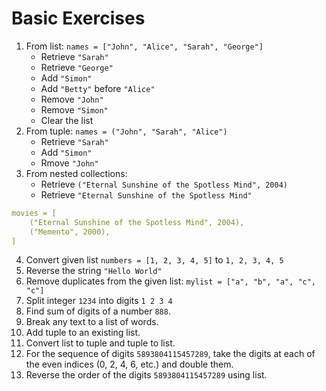 # Basic Exercises

1. From list: `names = ["John", "Alice", "Sarah", "George"]`
     - Retrieve `"Sarah"`
     - Retrieve `"George"`
     - Add `"Simon"`
     - Add `"Betty"` before `"Alice"`
     - Remove `"John"`
     - Remove `"Simon"`
     - Clear the list
2. From tuple: `names = ("John", "Sarah", "Alice")`
     - Retrieve `"Sarah"`
     - Add `"Simon"`
     - Rmove `"John"`
3. From nested collections:
     - Retrieve `("Eternal Sunshine of the Spotless Mind", 2004)`
     - Retrieve  `"Eternal Sunshine of the Spotless Mind"`
```yaml
movies = [
    ("Eternal Sunshine of the Spotless Mind", 2004),
    ("Memento", 2000),
]
```
4. Convert given list `numbers = [1, 2, 3, 4, 5]` to `1, 2, 3, 4, 5`
5. Reverse the string `"Hello World"`
6. Remove duplicates from the given list: `mylist = ["a", "b", "a", "c", "c"]`
7. Split integer `1234` into digits `1 2 3 4`
8. Find sum of digits of a number `888`.
9. Break any text to a list of words.
10. Add tuple to an existing list.
11. Convert list to tuple and tuple to list.
12. For the sequence of digits `5893804115457289`, take the digits at each of the even indices (0, 2, 4, 6, etc.) and double them.
13. Reverse the order of the digits `5893804115457289` using list. 
